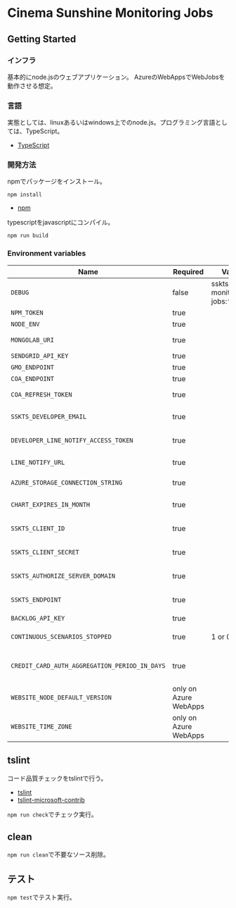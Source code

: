 # Cinema Sunshine Monitoring Jobs

## Getting Started

### インフラ

基本的にnode.jsのウェブアプリケーション。
AzureのWebAppsでWebJobsを動作させる想定。

### 言語

実態としては、linuxあるいはwindows上でのnode.js。プログラミング言語としては、TypeScript。

* [TypeScript](https://www.typescriptlang.org/)

### 開発方法

npmでパッケージをインストール。

```shell
npm install
```

* [npm](https://www.npmjs.com/)

typescriptをjavascriptにコンパイル。

```shell
npm run build
```

### Environment variables

| Name                                          | Required              | Value                   | Purpose                                |
| --------------------------------------------- | --------------------- | ----------------------- | -------------------------------------- |
| `DEBUG`                                       | false                 | sskts-monitoring-jobs:* | Debug                                  |
| `NPM_TOKEN`                                   | true                  |                         | NPM auth token                         |
| `NODE_ENV`                                    | true                  |                         | environment name                       |
| `MONGOLAB_URI`                                | true                  |                         | MongoDB connection URI                 |
| `SENDGRID_API_KEY`                            | true                  |                         | SendGrid API Key                       |
| `GMO_ENDPOINT`                                | true                  |                         | GMO API endpoint                       |
| `COA_ENDPOINT`                                | true                  |                         | COA API endpoint                       |
| `COA_REFRESH_TOKEN`                           | true                  |                         | COA API refresh token                  |
| `SSKTS_DEVELOPER_EMAIL`                       | true                  |                         | 開発者通知用メールアドレス             |
| `DEVELOPER_LINE_NOTIFY_ACCESS_TOKEN`          | true                  |                         | LINE Notifyでのレポート通知            |
| `LINE_NOTIFY_URL`                             | true                  |                         | https://notify-api.line.me/api/notify  |
| `AZURE_STORAGE_CONNECTION_STRING`             | true                  |                         | Save charts on azure storage           |
| `CHART_EXPIRES_IN_MONTH`                      | true                  |                         | チャート表示有効期間(ヵ月)             |
| `SSKTS_CLIENT_ID`                             | true                  |                         | SSKTS APIクライアントID                |
| `SSKTS_CLIENT_SECRET`                         | true                  |                         | SSKTS APIクライアントシークレット      |
| `SSKTS_AUTHORIZE_SERVER_DOMAIN`               | true                  |                         | SSKTS API認可サーバードメイン          |
| `SSKTS_ENDPOINT`                              | true                  |                         | SSKTS APIエンドポイント                |
| `BACKLOG_API_KEY`                             | true                  |                         | バックログAPI key                      |
| `CONTINUOUS_SCENARIOS_STOPPED`                | true                  | 1 or 0                  | 継続的なシナリオを止めるかどうか       |
| `CREDIT_CARD_AUTH_AGGREGATION_PERIOD_IN_DAYS` | true                  |                         | クレジットカード承認アクション集計期間 |
| `WEBSITE_NODE_DEFAULT_VERSION`                | only on Azure WebApps |                         | Node.js version                        |
| `WEBSITE_TIME_ZONE`                           | only on Azure WebApps |                         | Tokyo Standard Time                    |

## tslint

コード品質チェックをtslintで行う。

* [tslint](https://github.com/palantir/tslint)
* [tslint-microsoft-contrib](https://github.com/Microsoft/tslint-microsoft-contrib)

`npm run check`でチェック実行。

## clean

`npm run clean`で不要なソース削除。

## テスト

`npm test`でテスト実行。
